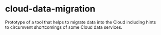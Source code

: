 cloud-data-migration
====================

Prototype of a tool that helps to migrate data into the Cloud including hints to circumvent shortcomings of some Cloud data services.